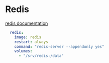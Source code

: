 # Redis

[redis documentation](https://hub.docker.com/_/redis)
```yaml
  redis:
    image: redis
    restart: always
    command: "redis-server --appendonly yes"
    volumes:
      - "/srv/redis:/data"
```